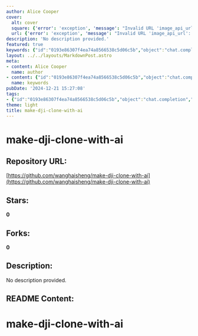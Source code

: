 ```yaml
---
author: Alice Cooper
cover:
  alt: cover
  square: {'error': 'exception', 'message': "Invalid URL 'image_api_url': No scheme supplied. Perhaps you meant https://image_api_url?"}
  url: {'error': 'exception', 'message': "Invalid URL 'image_api_url': No scheme supplied. Perhaps you meant https://image_api_url?"}
description: 'No description provided.'
featured: true
keywords: {"id":"0193e86307f4ea74a8566538c5d06c5b","object":"chat.completion","created":1734770624,"model":"Qwen/Qwen2.5-7B-Instruct","choices":[{"index":0,"message":{"role":"assistant","content":"Based on the provided text, here are the extracted keywords and tags:\n\nKeywords:\n- make\n- dji\n- clone\n- AI\n\nTags:\n- #make-dji-clone-with-ai"},"finish_reason":"stop"}],"usage":{"prompt_tokens":60,"completion_tokens":41,"total_tokens":101},"system_fingerprint":""}
layout: ../../layouts/MarkdownPost.astro
meta:
- content: Alice Cooper
  name: author
- content: {"id":"0193e86307f4ea74a8566538c5d06c5b","object":"chat.completion","created":1734770624,"model":"Qwen/Qwen2.5-7B-Instruct","choices":[{"index":0,"message":{"role":"assistant","content":"Based on the provided text, here are the extracted keywords and tags:\n\nKeywords:\n- make\n- dji\n- clone\n- AI\n\nTags:\n- #make-dji-clone-with-ai"},"finish_reason":"stop"}],"usage":{"prompt_tokens":60,"completion_tokens":41,"total_tokens":101},"system_fingerprint":""}
  name: keywords
pubDate: '2024-12-21 15:27:08'
tags:
- {"id":"0193e86307f4ea74a8566538c5d06c5b","object":"chat.completion","created":1734770624,"model":"Qwen/Qwen2.5-7B-Instruct","choices":[{"index":0,"message":{"role":"assistant","content":"Based on the provided text, here are the extracted keywords and tags:\n\nKeywords:\n- make\n- dji\n- clone\n- AI\n\nTags:\n- #make-dji-clone-with-ai"},"finish_reason":"stop"}],"usage":{"prompt_tokens":60,"completion_tokens":41,"total_tokens":101},"system_fingerprint":""}
theme: light
title: make-dji-clone-with-ai
---
```


# make-dji-clone-with-ai

## Repository URL: 
[https://github.com/wanghaisheng/make-dji-clone-with-ai](https://github.com/wanghaisheng/make-dji-clone-with-ai)

## Stars: 
**0**

## Forks: 
**0**

## Description: 
No description provided.

## README Content: 
# make-dji-clone-with-ai
